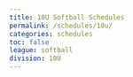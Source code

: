 ```yaml
---
title: 10U Softball Schedules
permalink: /schedules/10u/
categories: schedules
toc: false
league: softball
division: 10U
---
```


<script src="https://widgets.gc.com/static/js/sdk.v1.js"></script>
<div id="gc-scoreboard-widget-h09p"></div>
<script>
    window.GC.scoreboard.init({
        target: "#gc-scoreboard-widget-h09p",
        widgetId: "5598999a-f720-44bf-aad5-cdae9610f94f",
        maxVerticalGamesVisible: 6,
    })
</script>

